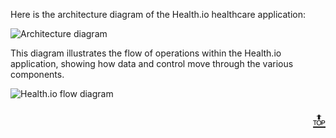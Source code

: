 Here is the architecture diagram of the Health.io healthcare application:

![Architecture diagram](https://github.com/TejaswiKandunuri/Health.io-HEALTHCARE-WEBSITE-/assets/110902627/5184e0e4-f430-4348-95f5-afe7855a9ef1)

This diagram illustrates the flow of operations within the Health.io application, showing how data and control move through the various components.

![Health.io flow diagram](https://github.com/TejaswiKandunuri/Health.io-HEALTHCARE-WEBSITE-/assets/110902627/df749559-19a6-4f84-b082-692eed63fd67)

<p align="right"><a href="#top" style="font-size: 29px;">🔝</a></p>

